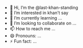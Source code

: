 - 👋 Hi, I’m the @last-khan-standing
- 👀 I’m interested in khan't say
- 🌱 I’m currently learning ...
- 💞️ I’m looking to collaborate on ...
- 📫 How to reach me ...
- 😄 Pronouns: ...
- ⚡ Fun fact: ...

<!---
last-khan-standing/last-khan-standing is a ✨ special ✨ repository because its `README.md` (this file) appears on your GitHub profile.
You can click the Preview link to take a look at your changes.
--->
